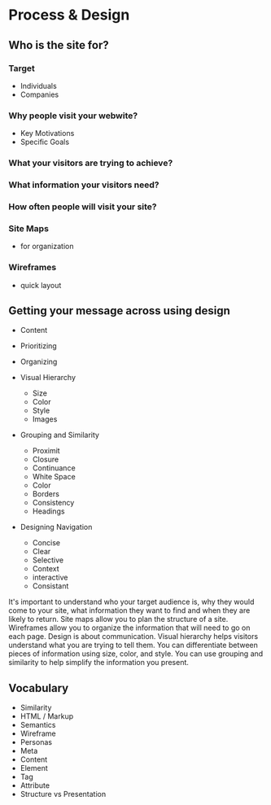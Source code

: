 # Process & Design

## Who is the site for?
### Target
- Individuals
- Companies

### Why people visit your webwite?
- Key Motivations
- Specific Goals

### What your visitors are trying to achieve?
### What information your visitors need?
### How often people will visit your site?
### Site Maps 
- for organization
### Wireframes 
- quick layout

## Getting your message across using design
- Content
- Prioritizing
- Organizing
- Visual Hierarchy
    - Size
    - Color
    - Style
    - Images
    
- Grouping and Similarity
    - Proximit
    - Closure
    - Continuance
    - White Space
    - Color
    - Borders
    - Consistency
    - Headings

- Designing Navigation
    - Concise
    - Clear
    - Selective
    - Context
    - interactive
    - Consistant

It's important to understand who your target audience is, why they would come to your site, what information they want to find and when they are likely to return. Site maps allow you to plan the structure of a site. Wireframes allow you to organize the information that will need to go on each page.
Design is about communication.  Visual hierarchy helps visitors understand what you are trying to tell them.  You can differentiate between pieces of information using size, color, and style.  You can use grouping and similarity to help simplify the information you present. 

## Vocabulary
- Similarity
- HTML / Markup
- Semantics
- Wireframe
- Personas
- Meta
- Content
- Element
- Tag
- Attribute
- Structure vs Presentation